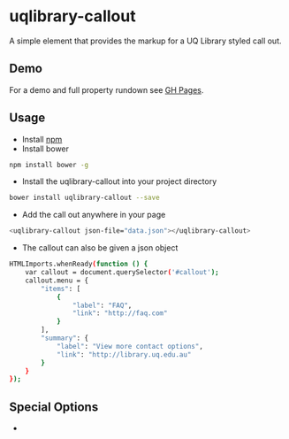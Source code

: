 # uqlibrary-callout

A simple element that provides the markup for a UQ Library styled call out. 

## Demo

For a demo and full property rundown see [GH Pages](http://uqlibrary.github.io/uqlibrary-callout).

## Usage
- Install [npm](https://nodejs.org/en/download/)
- Install bower
```sh
npm install bower -g
```
- Install the uqlibrary-callout into your project directory
```sh
bower install uqlibrary-callout --save
```
- Add the call out anywhere in your page
```sh
<uqlibrary-callout json-file="data.json"></uqlibrary-callout>
```
- The callout can also be given a json object
```sh
HTMLImports.whenReady(function () {
    var callout = document.querySelector('#callout');
    callout.menu = {
        "items": [
            {
                "label": "FAQ",
                "link": "http://faq.com"
            }
        ],
        "summary": {
            "label": "View more contact options",
            "link": "http://library.uq.edu.au"
        }
    }
});
```

## Special Options
- 
